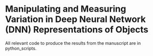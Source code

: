 # Manipulating and Measuring Variation in Deep Neural Network (DNN) Representations of Objects
All relevant code to produce the results from the manuscript are in python_scripts.